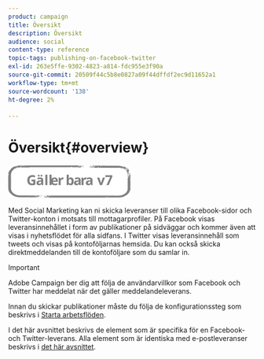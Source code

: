 ```yaml
---
product: campaign
title: Översikt
description: Översikt
audience: social
content-type: reference
topic-tags: publishing-on-facebook-twitter
exl-id: 263e5ffe-9302-4823-a814-fdc955e3f90a
source-git-commit: 20509f44c5b8e0827a09f44dffdf2ec9d11652a1
workflow-type: tm+mt
source-wordcount: '138'
ht-degree: 2%

---
```


# Översikt{#overview}

![](../../assets/v7-only.svg)

Med Social Marketing kan ni skicka leveranser till olika Facebook-sidor och Twitter-konton i motsats till mottagarprofiler. På Facebook visas leveransinnehållet i form av publikationer på sidväggar och kommer även att visas i nyhetsflödet för alla sidfans. I Twitter visas leveransinnehåll som tweets och visas på kontoföljarnas hemsida. Du kan också skicka direktmeddelanden till de kontoföljare som du samlar in.

>[!IMPORTANT]
>
>Adobe Campaign ber dig att följa de användarvillkor som Facebook och Twitter har meddelat när det gäller meddelandeleverans.
>
>Innan du skickar publikationer måste du följa de konfigurationssteg som beskrivs i [Starta arbetsflöden](../../social/using/starting-workflows.md).

I det här avsnittet beskrivs de element som är specifika för en Facebook- och Twitter-leverans. Alla element som är identiska med e-postleveranser beskrivs i [det här avsnittet](../../delivery/using/about-email-channel.md).
